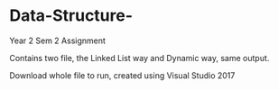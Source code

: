 # Data-Structure-
Year 2 Sem 2 Assignment

Contains two file, the Linked List way and Dynamic way, same output.

Download whole file to run, created using Visual Studio 2017
